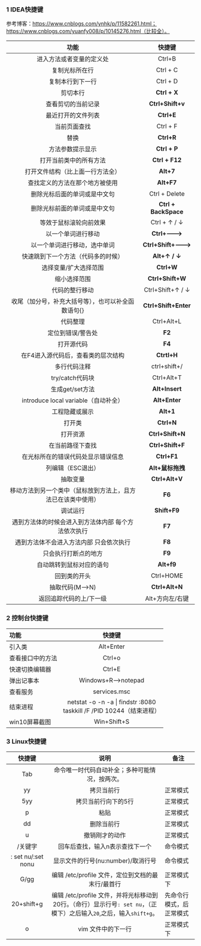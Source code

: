 ### **1** IDEA快捷键

参考博客：https://www.cnblogs.com/ynhk/p/11582261.html；https://www.cnblogs.com/yuanfy008/p/10145276.html（比较全）。

|                             功能                             |        快捷键        |
| :----------------------------------------------------------: | :------------------: |
|                   进入方法或者变量的定义处                   |        Ctrl+B        |
|                        复制光标所在行                        |       Ctrl + C       |
|                       复制本行到下一行                       |       Ctrl + D       |
|                           剪切本行                           |     **Ctrl + X**     |
|                      查看剪切的当前记录                      |   **Ctrl+Shift+v**   |
|                      最近打开的文件列表                      |      **Ctrl+E**      |
|                         当前页面查找                         |       Ctrl + F       |
|                             替换                             |      **Ctrl+R**      |
|                       方法参数提示显示                       |     **Ctrl + P**     |
|                    打开当前类中的所有方法                    |    **Ctrl + F12**    |
|               打开文件结构（比上面一行方法全）               |      **Alt+7**       |
|                查找定义的方法在那个地方被使用                |      **Alt+F7**      |
|                 删除光标后面的单词或是中文句                 |    Ctrl + Delete     |
|                 删除光标前面的单词或是中文句                 | **Ctrl + BackSpace** |
|                    等效于鼠标滚轮向前效果                    |     Ctrl + ↑ / ↓     |
|                      以一个单词进行移动                      |    **Ctrl+--->**     |
|                 以一个单词进行移动，选中单词                 | **Ctrl+Shift+--->**  |
|              快速跳到下一个方法（代码多的时候）              |    **Alt+↑ / ↓**     |
|                    选择变量/扩大选择范围                     |      **Ctrl+W**      |
|                         缩小选择范围                         |   **Ctrl+Shift+W**   |
|                        代码的整行移动                        |   Ctrl+Shift+↑ / ↓   |
|      收尾（加分号，补充大括号等），也可以补全函数语句{}      | **Ctrl+Shift+Enter** |
|                           代码整理                           |      Ctrl+Alt+L      |
|                      定位到错误/警告处                       |        **F2**        |
|                          打开源代码                          |        **F4**        |
|              在F4进入源代码后，查看类的层次结构              |     **Ctrtl+H**      |
|                         多行代码注释                         |     ctrl+shift+/     |
|                       try/catch代码块                        |      Ctrl+Alt+T      |
|                       生成get/set方法                        |    **Alt+Insert**    |
|             introduce local variable（自动补全）             |    **Alt+Enter**     |
|                        工程隐藏或展示                        |      **Alt+1**       |
|                            打开类                            |      **Ctrl+N**      |
|                           打开资源                           |   **Ctrl+Shift+N**   |
|                       在当前路径下查找                       |   **Ctrl+Shift+F**   |
|              在光标所在的错误代码处显示错误信息              |     **Ctrl+F1**      |
|                      列编辑（ESC退出）                       |   **Alt+鼠标拖拽**   |
|                           抽取变量                           |    **Ctrl+Alt+V**    |
| 移动方法到另一个类中（鼠标放到方法上，且方法已在该类中使用） |        **F6**        |
|                           调试运行                           |     **Shift+F9**     |
|     遇到方法体的时候会进入到方法体内部  每个方法依次执行     |        **F7**        |
|           遇到方法体不会进入方法内部 只会依次执行            |        **F8**        |
|                     只会执行打断点的地方                     |        **F9**        |
|                   自动跳转到鼠标对应的语句                   |      **Alt+f9**      |
|                         回到类的开头                         |      Ctrl+HOME       |
|                       抽取代码(M-->N)                        |    **Ctrl+Alt+N**    |
|                   返回追踪代码的上/下一级                    |   Alt+方向左/右键    |

### 2 控制台快捷键

| 功能             |                            快捷键                            |
| :--------------- | :----------------------------------------------------------: |
| 引入类           |                          Alt+Enter                           |
| 查看接口中的方法 |                            Ctrl+o                            |
| 快速切换编辑器   |                            Ctrl+E                            |
| 弹出记事本       |                      Windows+R—>notepad                      |
| 查看服务         |                         services.msc                         |
| 结束进程         | netstat -o -n -a \| findstr :8080<br />taskkill /F /PID 10244（结束进程） |
| win10屏幕截图    |                         Win+Shift+S                          |

### 3 Linux快捷键

|       快捷键       |                             说明                             | 备注                     |
| :----------------: | :----------------------------------------------------------: | ------------------------ |
|        Tab         |        命令唯一时代码自动补全；多种可能情况，按两次。        |                          |
|         yy         |                          拷贝当前行                          | 正常模式                 |
|        5yy         |                     拷贝当前行向下的5行                      | 正常模式                 |
|         p          |                             粘贴                             | 正常模式                 |
|         dd         |                          删除当前行                          | 正常模式                 |
|         u          |                        撤销刚才的动作                        | 正常模式                 |
|      /关键字       |               回车后查找，输入n表示查找下一个                | 命令模式                 |
| : set nu/:set nonu |              显示文件的行号(nu:number)/取消行号              | 命令模式                 |
|        G/gg        |      编辑 /etc/profile 文件，定位到文档的最末行/最首行       | 正常模式下               |
|     20+shift+g     | 编辑 /etc/profile 文件，并将光标移动到 20行。（命行）显示行号`: set nu`，（正模下）之后输入`20`,之后，输入`shift+g`。 | 先命令行模式，后正常模式 |
|         o          |                      vim 文件中的下一行                      | 正常模式下               |

